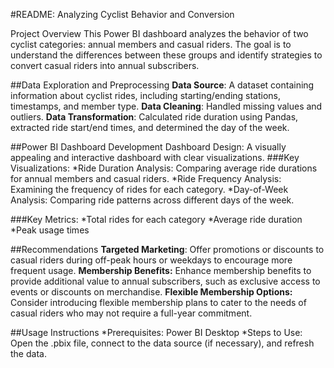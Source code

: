 #README: Analyzing Cyclist Behavior and Conversion

Project Overview
This Power BI dashboard analyzes the behavior of two cyclist categories: annual members and casual riders. The goal is to understand the differences between these groups and identify strategies to convert casual riders into annual subscribers.

##Data Exploration and Preprocessing
**Data Source**: A dataset containing information about cyclist rides, including starting/ending stations, timestamps, and member type.
**Data Cleaning**: Handled missing values and outliers.
**Data Transformation**: Calculated ride duration using Pandas, extracted ride start/end times, and determined the day of the week.

##Power BI Dashboard Development
Dashboard Design: A visually appealing and interactive dashboard with clear visualizations.
###Key Visualizations:
*Ride Duration Analysis: Comparing average ride durations for annual members and casual riders.
*Ride Frequency Analysis: Examining the frequency of rides for each category.
*Day-of-Week Analysis: Comparing ride patterns across different days of the week.

###Key Metrics:
*Total rides for each category
*Average ride duration
*Peak usage times

##Recommendations
**Targeted Marketing**: Offer promotions or discounts to casual riders during off-peak hours or weekdays to encourage more frequent usage.
**Membership Benefits:** Enhance membership benefits to provide additional value to annual subscribers, such as exclusive access to events or discounts on merchandise.
**Flexible Membership Options:** Consider introducing flexible membership plans to cater to the needs of casual riders who may not require a full-year commitment.

##Usage Instructions
*Prerequisites: Power BI Desktop
*Steps to Use: Open the .pbix file, connect to the data source (if necessary), and refresh the data.
